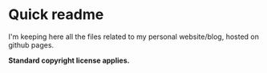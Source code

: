 # Quick readme
I'm keeping here all the files related to my personal website/blog, hosted on github pages.

<b>Standard copyright license applies.</b>
